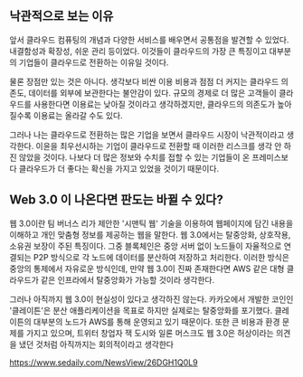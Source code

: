 ## 낙관적으로 보는 이유

앞서 클라우드 컴퓨팅의 개념과 다양한 서비스를 배우면서 공통점을 발견할 수 있었다. 내결함성과 확장성, 쉬운 관리 등이었다. 이것들이 클라우드의 가장 큰 특징이고 대부분의 기업들이 클라우드로 전환하는 이유일 것이다. 

물론 장점만 있는 것은 아니다. 생각보다 비싼 이용 비용과 점점 더 커지는 클라우드 의존도, 데이터를 외부에 보관한다는 불안감이 있다. 규모의 경제로 더 많은 고객들이 클라우드를 사용한다면 이용료는 낮아질 것이라고 생각하겠지만, 클라우드의 의존도가 높아질수록 이용료는 올라갈 수도 있다.

그러나 나는 클라우드로 전환하는 많은 기업을 보면서 클라우드 시장이 낙관적이라고 생각한다. 이윤을 최우선시하는 기업이 클라우드로 전환할 때 이러한 리스크를 생각 안 하진 않았을 것이다. 나보다 더 많은 정보와 수치를 접할 수 있는 기업들이 온 프레미스보다 클라우드가 더 좋다는 확신을 가지고 있었을 것이기 때문이다.

## Web 3.0 이 나온다면 판도는 바뀔 수 있다?

웹 3.0이란 팀 버너스 리가 제안한 '시맨틱 웹' 기술을 이용하여 웹페이지에 담긴 내용을 이해하고 개인 맞춤형 정보를 제공하는 웹을 말한다. 웹 3.0에서는 탈중앙화, 상호작용, 소유권 보장이 주된 특징이다. 그중 블록체인은 중앙 서버 없이 노드들이 자율적으로 연결되는 P2P 방식으로 각 노드에 데이터를 분산하여 저장하고 처리한다. 이러한 방식은 중앙의 통제에서 자유로운 방식인데, 만약 웹 3.0이 진짜 존재한다면 AWS 같은 대형 클라우드가 같은 인프라에서 탈중앙화가 가능할 것이라 생각한다.

그러나 아직까지 웹 3.0이 현실성이 있다고 생각하진 않는다. 카카오에서 개발한 코인인 '클레이튼'은 분산 애플리케이션을 목표로 하지만 실제로는 탈중앙화를 포기했다. 클레이튼의 대부분의 노드가 AWS를 통해 운영되고 있기 때문이다. 또한 큰 비용과 환경 문제를 가지고 있으며, 트위터 창업자 잭 도시와 일론 머스크도 웹 3.0은 허상이라는 의견을 냈던 것처럼 아직까지는 회의적이라고 생각한다

https://www.sedaily.com/NewsView/26DGH1Q0L9
